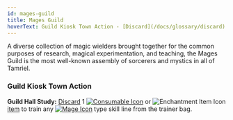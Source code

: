 ```yaml
---
id: mages-guild
title: Mages Guild
hoverText: Guild Kiosk Town Action - [Discard](/docs/glossary/discard) 1 Consumable or Enchantment [item](/docs/items/) to train any [Mage](/docs/skill-lines/mage) type skill line from the trainer bag.
---
```


A diverse collection of magic wielders brought together for the common purposes of research, magical experimentation, and teaching, the Mages Guild is the most well-known assembly of sorcerers and mystics in all of Tamriel.

### Guild Kiosk Town Action

**Guild Hall Study:** [Discard](/docs/glossary/discard) 1 [<img src="/icons/consumable.svg" alt="Consumable Icon" class="icon-svg" />](/docs/items/types/consumable) or <img src="/icons/enchantment.svg" alt="Enchantment Item Icon" class="icon-svg" /> [item](/docs/items/) to train any [<img src="/icons/mage.svg" alt="Mage Icon" class="icon-svg" />](/docs/skill-lines/mage) type skill line from the trainer bag.
